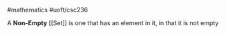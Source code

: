 #mathematics 
#uoft/csc236 

A **Non-Empty** [[Set]] is one that has an element in it, in that it is not empty
